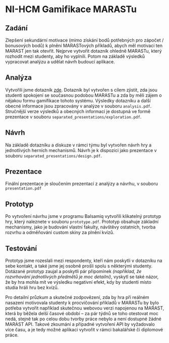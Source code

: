 # NI-HCM Gamifikace MARASTu

## Zadání

Zlepšení sekundární motivace (mimo získání bodů potřebných pro zápočet / bonusových bodů) k plnění MARASTových příkladů, abych měl motivaci ten MARAST jen tak otevřít.
Nejprve vytvořit dotazník ohledně MARASTu, který rozhodit mezi studenty, aby ho vyplnili.
Potom na základě výsledků vypracovat analýzu a udělat návrh budoucí aplikace.

## Analýza

Vytvořili jsme dotazník [zde](https://docs.google.com/forms/d/1kuO6lF9nopYSVr5qFnCaLN9RLToNixsEgi2M2GQ4IKk/edit). 
Dotazník byl vytvořen s cílem zjistit, zda jsou studenti spokojení se současnou podobou MARASTu a zda by měli zájem o nějakou formu gamifikace tohoto systému.
Výsledky dotazníku a další obecné informace jsou zpracovány v analýze v souboru `analysis.pdf`. Stručnější verze výsledků a obecných informací je dostupná ve formě prezentace v souboru `separated_presentations/exploration.pdf`.

## Návrh

Na základě dotazníku a diskuze v rámci týmu byl vytvořen návrh hry a jednotlivých herních mechanismů. Návrh je k dispozici jako prezentace v souboru `separated_presentations/design.pdf`.

## Prezentace

Finální prezentace je sloučením prezentací z analýzy a návrhu, v souboru `presentation.pdf`

## Prototyp

Po vytvoření návrhu jsme v programu Balsamiq vytvořili klikatelný prototyp hry, který naleznete v souboru `prototype.pdf`. Prototyp obsahuje základní mechanismy, jako je budování vlastní fakulty, návštěvy ostatních, tvorba rozvrhu a odměňování custom skiny za plnění kvízů.

## Testování

Prototyp jsme rozeslali mezi respondenty, kteří nám poskytli v dotazníku na sebe kontakt, a také jsme jej osobně prošli spolu s některými studenty. Dotázané prototyp zaujal a poskytli pár připomínek *(například, že rozvrhování jednotlivých předmětů je moc detailní)*, vyskytl se také názor, že by hra mohla mít ve výsledku negativní efekt, kdy by studenti místo studia hráli hru bez kvízů.

Pro detailní průzkum a skutečné zodpovězení, zda by hra při reálném nasazení motivovala studenty k procvičování příkladů v MARASTu by bylo potřeba vytvořit například skutečnou webovou verzi napojenou na MARAST, která by běžela delší časové období – za pár týdnů se toho otestovat moc nedá, stejně tak po celou dobu tvorby práce nebylo a není dostupné žádné MARAST API. Takové zkoumání a případné vytvoření API by vyžadovalo více času, a je tedy možné aplikaci vytvořit v rámci bakalářské či diplomové práce.

